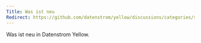 ```yaml
---
Title: Was ist neu
Redirect: https://github.com/datenstrom/yellow/discussions/categories/see-what-s-new?discussions_q=sort%3Adate_created+category%3A%22See+what%27s+new%22
---
```

Was ist neu in Datenstrom Yellow.